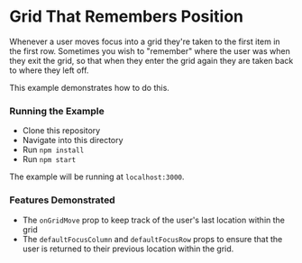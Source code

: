# Grid That Remembers Position

Whenever a user moves focus into a grid they're taken to the first item in the first row. Sometimes
you wish to "remember" where the user was when they exit the grid, so that when they enter the grid again
they are taken back to where they left off.

This example demonstrates how to do this.

### Running the Example

- Clone this repository
- Navigate into this directory
- Run `npm install`
- Run `npm start`

The example will be running at `localhost:3000`.

### Features Demonstrated

- The `onGridMove` prop to keep track of the user's last location within the grid
- The `defaultFocusColumn` and `defaultFocusRow` props to ensure that the user is returned
  to their previous location within the grid.
